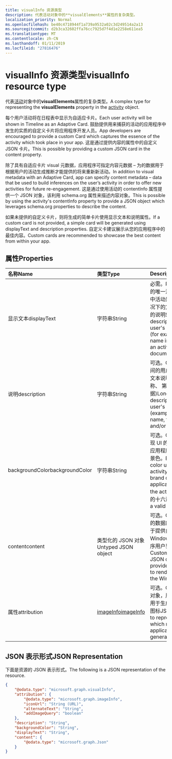 ```yaml
---
title: visualInfo 资源类型
description: 代表活动对象中的**visualElements**属性的复杂类型。
localization_priority: Normal
ms.openlocfilehash: be40c4718944f1a739a9532a02c3d249514a2a13
ms.sourcegitcommit: d2b3ca32602ffa76cc7925d7f4d1e2258e611ea5
ms.translationtype: MT
ms.contentlocale: zh-CN
ms.lasthandoff: 01/11/2019
ms.locfileid: "27816476"
---
```

# <a name="visualinfo-resource-type"></a><span data-ttu-id="4fe80-103">visualInfo 资源类型</span><span class="sxs-lookup"><span data-stu-id="4fe80-103">visualInfo resource type</span></span>

<span data-ttu-id="4fe80-104">代表[活动](../resources/projectrome-activity.md)对象中的**visualElements**属性的复杂类型。</span><span class="sxs-lookup"><span data-stu-id="4fe80-104">A complex type for representing the **visualElements** property in the [activity](../resources/projectrome-activity.md) object.</span></span>

<span data-ttu-id="4fe80-105">每个用户活动将在日程表中显示为自适应卡片。</span><span class="sxs-lookup"><span data-stu-id="4fe80-105">Each user activity will be shown in Timeline as an Adaptive Card.</span></span> <span data-ttu-id="4fe80-106">鼓励提供用来捕获的活动的应用程序中发生的实质的自定义卡片将应用程序开发人员。</span><span class="sxs-lookup"><span data-stu-id="4fe80-106">App developers are encouraged to provide a custom Card which captures the essence of the activity which took place in your app.</span></span> <span data-ttu-id="4fe80-107">这是通过提供内容的属性中的自定义 JSON 卡片。</span><span class="sxs-lookup"><span data-stu-id="4fe80-107">This is possible by providing a custom JSON card in the content property.</span></span>

<span data-ttu-id="4fe80-108">除了具有自适应卡片 visual 元数据，应用程序可指定内容元数据 – 为的数据用于根据用户的活动生成推断才能提供的将来重新新活动。</span><span class="sxs-lookup"><span data-stu-id="4fe80-108">In addition to visual metadata with an Adaptive Card, app can specify content metadata – data that be used to build inferences on the user’s activity in order to offer new activities for future re-engagement.</span></span> <span data-ttu-id="4fe80-109">这是通过使用活动的 contentInfo 属性提供一个 JSON 对象，该利用 schema.org 属性来描述内容对象。</span><span class="sxs-lookup"><span data-stu-id="4fe80-109">This is possible by using the activity's contentInfo property to provide a JSON object which leverages schema.org properties to describe the content.</span></span>

<span data-ttu-id="4fe80-110">如果未提供的自定义卡片，则将生成的简单卡片使用显示文本和说明属性。</span><span class="sxs-lookup"><span data-stu-id="4fe80-110">If a custom card is not provided, a simple card will be generated using displayText and description properties.</span></span> <span data-ttu-id="4fe80-111">自定义卡建议展示从您的应用程序中的最佳内容。</span><span class="sxs-lookup"><span data-stu-id="4fe80-111">Custom cards are recommended to showcase the best content from within your app.</span></span>

## <a name="properties"></a><span data-ttu-id="4fe80-112">属性</span><span class="sxs-lookup"><span data-stu-id="4fe80-112">Properties</span></span>

|<span data-ttu-id="4fe80-113">名称</span><span class="sxs-lookup"><span data-stu-id="4fe80-113">Name</span></span> | <span data-ttu-id="4fe80-114">类型</span><span class="sxs-lookup"><span data-stu-id="4fe80-114">Type</span></span> | <span data-ttu-id="4fe80-115">Description</span><span class="sxs-lookup"><span data-stu-id="4fe80-115">Description</span></span>|
|:----|:------|:-----------|
|<span data-ttu-id="4fe80-116">显示文本</span><span class="sxs-lookup"><span data-stu-id="4fe80-116">displayText</span></span> | <span data-ttu-id="4fe80-117">字符串</span><span class="sxs-lookup"><span data-stu-id="4fe80-117">String</span></span> | <span data-ttu-id="4fe80-118">必需。</span><span class="sxs-lookup"><span data-stu-id="4fe80-118">Required.</span></span> <span data-ttu-id="4fe80-119">短用户的唯一活动 （例如，在其中活动是指创建文档的情况下的文档名称） 的文本的说明</span><span class="sxs-lookup"><span data-stu-id="4fe80-119">Short text description of the user's unique activity (for example, document name in cases where an activity refers to document creation)</span></span>|
|<span data-ttu-id="4fe80-120">说明</span><span class="sxs-lookup"><span data-stu-id="4fe80-120">description</span></span> | <span data-ttu-id="4fe80-121">字符串</span><span class="sxs-lookup"><span data-stu-id="4fe80-121">String</span></span> | <span data-ttu-id="4fe80-122">可选。</span><span class="sxs-lookup"><span data-stu-id="4fe80-122">Optional.</span></span> <span data-ttu-id="4fe80-123">更长时间的用户的唯一的活动的文本说明 (示例： 文档名称、 第一句和/或元数据)</span><span class="sxs-lookup"><span data-stu-id="4fe80-123">Longer text description of the user's unique activity (example: document name, first sentence, and/or metadata)</span></span>|
|<span data-ttu-id="4fe80-124">backgroundColor</span><span class="sxs-lookup"><span data-stu-id="4fe80-124">backgroundColor</span></span> | <span data-ttu-id="4fe80-125">字符串</span><span class="sxs-lookup"><span data-stu-id="4fe80-125">String</span></span> | <span data-ttu-id="4fe80-126">可选。</span><span class="sxs-lookup"><span data-stu-id="4fe80-126">Optional.</span></span> <span data-ttu-id="4fe80-127">用于呈现 UI 的品牌颜色活动的应用程序源中的活动的背景色。</span><span class="sxs-lookup"><span data-stu-id="4fe80-127">Background color used to render the activity in the UI - brand color for the application source of the activity.</span></span> <span data-ttu-id="4fe80-128">必须是有效的十六进制颜色</span><span class="sxs-lookup"><span data-stu-id="4fe80-128">Must be a valid hex color</span></span>|
|<span data-ttu-id="4fe80-129">content</span><span class="sxs-lookup"><span data-stu-id="4fe80-129">content</span></span> | <span data-ttu-id="4fe80-130">类型化的 JSON 对象</span><span class="sxs-lookup"><span data-stu-id="4fe80-130">Untyped JSON object</span></span> | <span data-ttu-id="4fe80-131">可选。</span><span class="sxs-lookup"><span data-stu-id="4fe80-131">Optional.</span></span> <span data-ttu-id="4fe80-132">自定义的数据的 JSON 对象，用于提供自定义呈现 Windows 命令行管理程序用户界面中的活动内容</span><span class="sxs-lookup"><span data-stu-id="4fe80-132">Custom piece of data - JSON object used to provide custom content to render the activity in the Windows Shell UI</span></span>|
|<span data-ttu-id="4fe80-133">属性</span><span class="sxs-lookup"><span data-stu-id="4fe80-133">attribution</span></span> | [<span data-ttu-id="4fe80-134">imageInfo</span><span class="sxs-lookup"><span data-stu-id="4fe80-134">imageInfo</span></span>](../resources/projectrome-imageinfo.md) | <span data-ttu-id="4fe80-135">可选。</span><span class="sxs-lookup"><span data-stu-id="4fe80-135">Optional.</span></span> <span data-ttu-id="4fe80-136">JSON 对象，用于表示一个表示用于生成活动的应用程序图标</span><span class="sxs-lookup"><span data-stu-id="4fe80-136">JSON object used to represent an icon which represents the application used to generate the activity</span></span>|

## <a name="json-representation"></a><span data-ttu-id="4fe80-137">JSON 表示形式</span><span class="sxs-lookup"><span data-stu-id="4fe80-137">JSON Representation</span></span>

<span data-ttu-id="4fe80-138">下面是资源的 JSON 表示形式。</span><span class="sxs-lookup"><span data-stu-id="4fe80-138">The following is a JSON representation of the resource.</span></span>

<!-- {
  "blockType": "resource",
  "optionalProperties": [
    "attribution",
    "description",
    "backgroundColor",
    "content"
  ],
  "@odata.type": "microsoft.graph.visualInfo"
}-->

```json
{
    "@odata.type": "microsoft.graph.visualInfo",
    "attribution": {
        "@odata.type": "microsoft.graph.imageInfo",
        "iconUrl": "String (URL)",
        "alternateText": "String",
        "addImageQuery": "boolean"
    },
    "description": "String",
    "backgroundColor": "String",
    "displayText": "String",
    "content": {
        "@odata.type": "microsoft.graph.Json"
    }
}
```

<!-- uuid: 8fcb5dbc-d5aa-4681-8e31-b001d5168d79
2017-06-07 14:57:30 UTC -->
<!-- {
  "type": "#page.annotation",
  "description": "visualinfo resource",
  "keywords": "",
  "section": "documentation",
  "tocPath": ""
}-->
